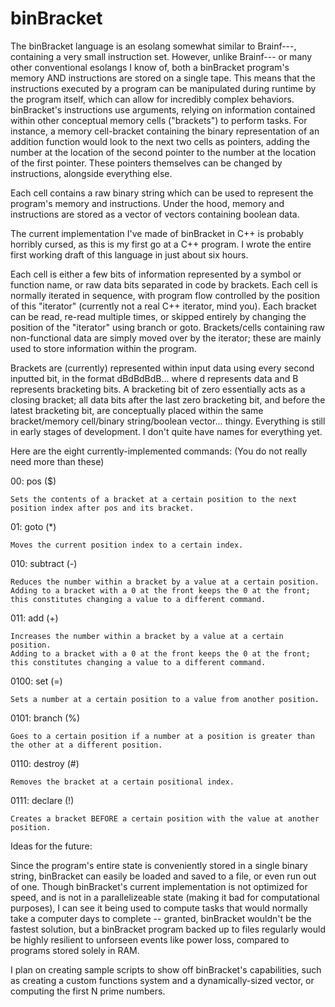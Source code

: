 # binBracket
The binBracket language is an esolang somewhat similar to Brainf---, containing a very small instruction set. However, unlike Brainf--- or many other conventional esolangs I know of, both a binBracket program's memory AND instructions are stored on a single tape. This means that the instructions executed by a program can be manipulated during runtime by the program itself, which can allow for incredibly complex behaviors. binBracket's instructions use arguments, relying on information contained within other conceptual memory cells ("brackets") to perform tasks. For instance, a memory cell-bracket containing the binary representation of an addition function would look to the next two cells as pointers, adding the number at the location of the second pointer to the number at the location of the first pointer. These pointers themselves can be changed by instructions, alongside everything else.

Each cell contains a raw binary string which can be used to represent the program's memory and instructions. Under the hood, memory and instructions are stored as a vector of vectors containing boolean data.

The current implementation I've made of binBracket in C++ is probably horribly cursed, as this is my first go at a C++ program. I wrote the entire first working draft of this language in just about six hours.

Each cell is either a few bits of information represented by a symbol or function name, or raw data bits separated in code by brackets. Each cell is normally iterated in sequence, with program flow controlled by the position of this "iterator" (currently not a real C++ iterator, mind you). Each bracket can be read, re-read multiple times, or skipped entirely by changing the position of the "iterator" using branch or goto. Brackets/cells containing raw non-functional data are simply moved over by the iterator; these are mainly used to store information within the program.

Brackets are (currently) represented within input data using every second inputted bit, in the format dBdBdBdB... where d represents data and B represents bracketing bits. A bracketing bit of zero essentially acts as a closing bracket; all data bits after the last zero bracketing bit, and before the latest bracketing bit, are conceptually placed within the same bracket/memory cell/binary string/boolean vector... thingy. Everything is still in early stages of development. I don't quite have names for everything yet.


Here are the eight currently-implemented commands:
(You do not really need more than these)

00: pos ($)

	Sets the contents of a bracket at a certain position to the next position index after pos and its bracket.

01: goto (*)

	Moves the current position index to a certain index. 

	
010: subtract (-)

	Reduces the number within a bracket by a value at a certain position.
	Adding to a bracket with a 0 at the front keeps the 0 at the front; this constitutes changing a value to a different command.
	
011: add (+)

	Increases the number within a bracket by a value at a certain position.
  	Adding to a bracket with a 0 at the front keeps the 0 at the front; this constitutes changing a value to a different command.
	
0100: set (=)

	Sets a number at a certain position to a value from another position.
	
0101: branch (%)
	
	Goes to a certain position if a number at a position is greater than the other at a different position.

0110: destroy (#)

	Removes the bracket at a certain positional index.
	
0111: declare (!)

	Creates a bracket BEFORE a certain position with the value at another position.

Ideas for the future:

Since the program's entire state is conveniently stored in a single binary string, binBracket can easily be loaded and saved to a file, or even run out of one. Though binBracket's current implementation is not optimized for speed, and is not in a parallelizeable state (making it bad for computational purposes), I can see it being used to compute tasks that would normally take a computer days to complete -- granted, binBracket wouldn't be the fastest solution, but a binBracket program backed up to files regularly would be highly resilient to unforseen events like power loss, compared to programs stored solely in RAM.

I plan on creating sample scripts to show off binBracket's capabilities, such as creating a custom functions system and a dynamically-sized vector, or computing the first N prime numbers.
